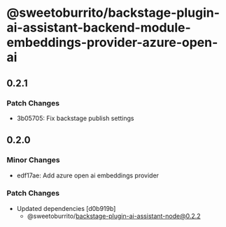 # @sweetoburrito/backstage-plugin-ai-assistant-backend-module-embeddings-provider-azure-open-ai

## 0.2.1

### Patch Changes

- 3b05705: Fix backstage publish settings

## 0.2.0

### Minor Changes

- edf17ae: Add azure open ai embeddings provider

### Patch Changes

- Updated dependencies [d0b919b]
  - @sweetoburrito/backstage-plugin-ai-assistant-node@0.2.2
